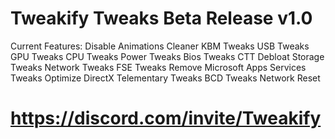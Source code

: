 # Tweakify Tweaks Beta Release v1.0
Current Features:
Disable Animations
Cleaner
KBM Tweaks
USB Tweaks
GPU Tweaks
CPU Tweaks
Power Tweaks
Bios Tweaks
CTT Debloat
Storage Tweaks
Network Tweaks
FSE Tweaks
Remove Microsoft Apps
Services Tweaks
Optimize DirectX
Telementary Tweaks
BCD Tweaks
Network Reset
# https://discord.com/invite/Tweakify
